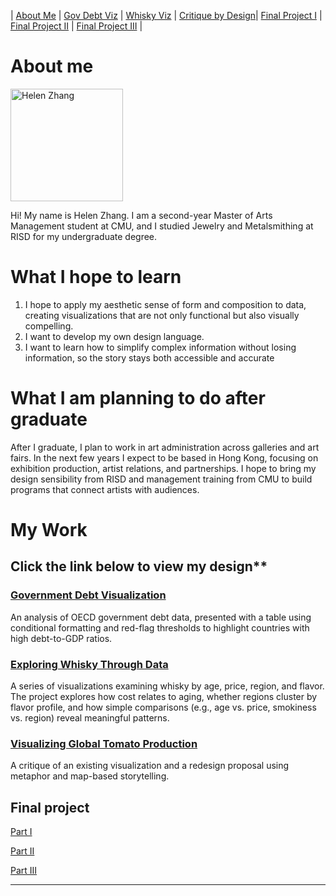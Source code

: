 | [About Me](README.md) | [Gov Debt Viz](dataviz-examples.md) | [Whisky Viz](dataviz-examples-Whisky.md) | [Critique by Design](critique-by-design.md)| [Final Project I](final-project-part-one.md) | [Final Project II](final-project-part-two.md) | [Final Project III](final-project-part-three.md) |


# About me 

  <img src="https://github.com/user-attachments/assets/e66e429c-a1ee-400d-a924-c8d6c1c57df7" alt="Helen Zhang" width="180"/>

Hi! My name is Helen Zhang. I am a second-year Master of Arts Management student at CMU, and I studied Jewelry and Metalsmithing at RISD for my undergraduate degree.


# What I hope to learn

1. I hope to apply my aesthetic sense of form and composition to data, creating visualizations that are not only functional but also visually compelling.
2. I want to develop my own design language.
3. I want to learn how to simplify complex information without losing information, so the story stays both accessible and accurate

# What I am planning to do after graduate
After I graduate, I plan to work in art administration across galleries and art fairs. In the next few years I expect to be based in Hong Kong, focusing on exhibition production, artist relations, and partnerships. I hope to bring my design sensibility from RISD and management training from CMU to build programs that connect artists with audiences.

# My Work

## Click the link below to view my design**

### [Government Debt Visualization](dataviz-examples.md)  
  An analysis of OECD government debt data, presented with a table using conditional formatting and red-flag thresholds to highlight countries with high debt-to-GDP ratios.  

### [Exploring Whisky Through Data](dataviz-examples-Whisky.md)  
  A series of visualizations examining whisky by age, price, region, and flavor. The project explores how cost relates to aging, whether regions cluster by flavor profile, and how simple comparisons (e.g., age vs. price, smokiness vs. region) reveal meaningful patterns.  

### [Visualizing Global Tomato Production](critique-by-design.md)  
  A critique of an existing visualization and a redesign proposal using metaphor and map-based storytelling.  

## Final project
[Part I](final-project-part-one.md)

[Part II](final-project-part-two.md)

[Part III](final-project-part-three.md)

---



